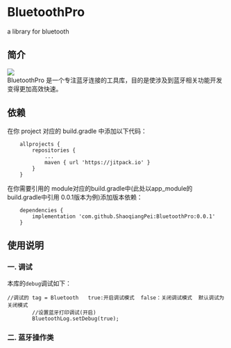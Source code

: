 # BluetoothPro
a library for bluetooth

## 简介
[![](https://jitpack.io/v/ShaoqiangPei/BluetoothPro.svg)](https://jitpack.io/#ShaoqiangPei/BluetoothPro)  
BluetoothPro 是一个专注蓝牙连接的工具库，目的是使涉及到蓝牙相关功能开发变得更加高效快速。

## 依赖
在你 project 对应的 build.gradle 中添加以下代码：
```
	allprojects {
		repositories {
			...
			maven { url 'https://jitpack.io' }
		}
	}
```
在你需要引用的 module对应的build.gradle中(此处以app_module的build.gradle中引用 0.0.1版本为例)添加版本依赖：
```
	dependencies {
        implementation 'com.github.ShaoqiangPei:BluetoothPro:0.0.1'
	}
```

## 使用说明
### 一. 调试
本库的`debug`调试如下：
```
//调试的 tag = Bluetooth   true:开启调试模式  false：关闭调试模式  默认调试为关闭模式
        //设置蓝牙打印调试(开启)
        BluetoothLog.setDebug(true);
```
### 二. 蓝牙操作类

